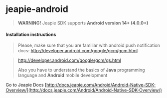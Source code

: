 jeapie-android
==============

> <b>WARNING!</b> Jeapie SDK supports <b>Android version 14+ (4.0.0+)</b>

#### Installation instructions

> Please, make sure that you are familiar with android push notification docs:
> http://developer.android.com/google/gcm/gcm.html

> http://developer.android.com/google/gcm/gs.html
>
> Also you have to understand the basics of <b>Java</b> programming language and <b>Android</b> mobile development

Go to Jeapie Docs [http://docs.jeapie.com/Android/Android-Native-SDK-Overview/](http://docs.jeapie.com/Android/Android-Native-SDK-Overview/)
